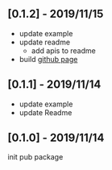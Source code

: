 ## [0.1.2] - 2019/11/15
* update example
* update readme
	* add apis to readme 
* build [github page](http://github.doylee.cn/)

## [0.1.1] - 2019/11/14
* update example
* update Readme 

## [0.1.0] - 2019/11/14
init pub package
